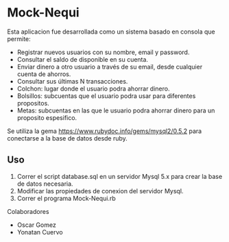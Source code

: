 # Mock-Nequi

Esta aplicacion fue desarrollada como un sistema basado en consola que permite:

- Registrar nuevos usuarios con su nombre, email y password.
- Consultar el saldo de disponible en su cuenta.
- Enviar dinero a otro usuario a través de su email, desde cualquier cuenta de ahorros.
- Consultar sus últimas N transacciones.
- Colchon: lugar donde el usuario podra ahorrar dinero.
- Bolsillos: subcuentas que el usuario podra usar para diferentes propositos.
- Metas: subcuentas en las que le usuario podra ahorrar dinero para un proposito espesifico.

Se utiliza la gema https://www.rubydoc.info/gems/mysql2/0.5.2 para conectarse a la base de datos desde ruby.

## Uso

1. Correr el script database.sql en  un servidor Mysql 5.x para crear la base de datos necesaria.
2. Modificar las propiedades de conexion del servidor Mysql.
3. Correr el programa Mock-Nequi.rb

Colaboradores
- Oscar Gomez
- Yonatan Cuervo


